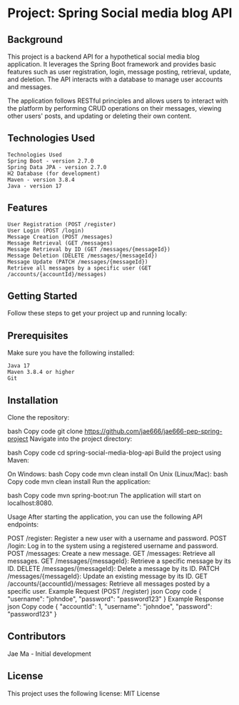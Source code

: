# Project: Spring Social media blog API

## Background 

This project is a backend API for a hypothetical social media blog application. It leverages the Spring Boot framework and provides basic features such as user registration, login, message posting, retrieval, update, and deletion. The API interacts with a database to manage user accounts and messages.

The application follows RESTful principles and allows users to interact with the platform by performing CRUD operations on their messages, viewing other users' posts, and updating or deleting their own content.

## Technologies Used
	Technologies Used
	Spring Boot - version 2.7.0
	Spring Data JPA - version 2.7.0
	H2 Database (for development)
	Maven - version 3.8.4
	Java - version 17

## Features
	User Registration (POST /register)
	User Login (POST /login)
	Message Creation (POST /messages)
	Message Retrieval (GET /messages)
	Message Retrieval by ID (GET /messages/{messageId})
	Message Deletion (DELETE /messages/{messageId})
	Message Update (PATCH /messages/{messageId})
	Retrieve all messages by a specific user (GET /accounts/{accountId}/messages)

## Getting Started
Follow these steps to get your project up and running locally:

## Prerequisites
Make sure you have the following installed:

	Java 17
	Maven 3.8.4 or higher
	Git
 
## Installation
Clone the repository:

bash
Copy code
git clone https://github.com/jae666/jae666-pep-spring-project
Navigate into the project directory:

bash
Copy code
cd spring-social-media-blog-api
Build the project using Maven:

On Windows:
bash
Copy code
mvn clean install
On Unix (Linux/Mac):
bash
Copy code
mvn clean install
Run the application:

bash
Copy code
mvn spring-boot:run
The application will start on localhost:8080.

Usage
After starting the application, you can use the following API endpoints:

POST /register: Register a new user with a username and password.
POST /login: Log in to the system using a registered username and password.
POST /messages: Create a new message.
GET /messages: Retrieve all messages.
GET /messages/{messageId}: Retrieve a specific message by its ID.
DELETE /messages/{messageId}: Delete a message by its ID.
PATCH /messages/{messageId}: Update an existing message by its ID.
GET /accounts/{accountId}/messages: Retrieve all messages posted by a specific user.
Example Request (POST /register)
json
Copy code
{
  "username": "johndoe",
  "password": "password123"
}
Example Response
json
Copy code
{
  "accountId": 1,
  "username": "johndoe",
  "password": "password123"
}
## Contributors
Jae Ma - Initial development

## License
This project uses the following license: MIT License

